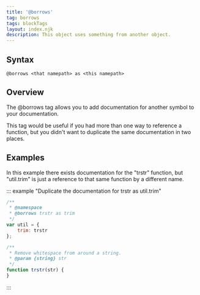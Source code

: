 ```yaml
---
title: '@borrows'
tag: borrows
tags: blockTags
layout: index.njk
description: This object uses something from another object.
---
```


## Syntax

`@borrows <that namepath> as <this namepath>`


## Overview

The @borrows tag allows you to add documentation for another symbol to your documentation.

This tag would be useful if you had more than one way to reference a function, but you didn't want
to duplicate the same documentation in two places.


## Examples

In this example there exists documentation for the "trstr" function, but "util.trim" is just a
reference to that same function by a different name.

::: example "Duplicate the documentation for trstr as util.trim"

```js
/**
 * @namespace
 * @borrows trstr as trim
 */
var util = {
    trim: trstr
};

/**
 * Remove whitespace from around a string.
 * @param {string} str
 */
function trstr(str) {
}
```
:::
